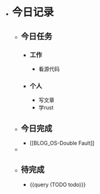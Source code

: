 - # 今日记录
	- ## 今日任务
		- ### 工作
			- 看源代码
		- ### 个人
			- 写文章
			- 学rust
	- ##  今日完成
		- [[BLOG_OS-Double Fault]]
	-
	- ## 待完成
		- {{query (TODO todo)}}